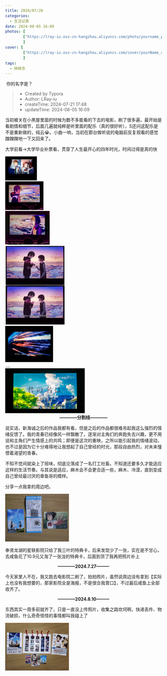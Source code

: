 ```yaml
---
title: 2024/07/20
categories:
  - 生活记录
date: 2024-08-05 16:09
photos: [
        ["https://lray-iu.oss-cn-hangzhou.aliyuncs.com/photo/yourname_photo.png"],
        ]
cover: [
        ["https://lray-iu.oss-cn-hangzhou.aliyuncs.com/cover/yourName_cover.png"],
        ]
tags:
  - 碎碎念
---
```


​	你的名字是？

<!-- more -->

> * Created by Typora
> * Author: LRay-iu
> * createTime: 2024-07-21 17:48
> * updateTime: 2024-08-05 16:09

​	当初被关在小黑屋里面的时候为数不多能看的下去的电影，刷了很多遍，最开始是看剧情和细节，后面几遍就纯粹是听里面的配乐（真的很好听），S还问这配乐是不是重新做的，纯云😭。小曲一响，当初在那台做听说的电脑前反复观看的感觉蹭蹭蹭地一下又回来了。

​	大学前看->大学毕业补票看，贯穿了人生最开心的四年时光，时间过得是真的快

<img src="20240721_1727/yourName(5).png" alt="yourName(5)" style="zoom:10%;" />

<br>

<img src="20240721_1727/yourName(6).png" alt="yourName(6)" style="zoom:12%;" />

<br>

<img src="20240721_1727/yourName(7).png" alt="yourName(7)" style="zoom:14%;" />

<br>

<img src="20240721_1727/yourName(4).png" alt="yourName(4)" style="zoom:25%;" />

<br>

<img src="20240721_1727/yourName(3).png" alt="yourName(3)" style="zoom:15%;" />

<br>

<img src="20240721_1727/yourName(1).png" alt="yourName(1)" style="zoom:17%;" />

<br>

<img src="20240721_1727/yourName(2).png" alt="yourName(2)" style="zoom:25%;" />

<center><b>————分割线————</b></center>

说实话，新海诚之后的作品我都有看，但是之后的作品都很难吊起我这么强烈的情绪反馈了。我的青春已经像风一样飘散了，逐渐对主角们的奔跑失去兴趣，更不用说和主角们产生情感上的共鸣；即便是这次的重映，之所以能引起我的情绪波动，也不过是因为它十分难得地让我想起了自己曾经的时光，那段自由热烈，对未来憧憬着渴望的青春。

不知不觉间就染上了班味，彻底沦落成了一名打工社畜。不知道还要多久才能适应这样的生活节奏。与其说是适应，麻木会不会更合适一些，麻木、冷漠，直到变成自己曾经最讨厌的章鱼哥的模样。

分享一点我拿的周边吧。

<img src="20240721_1727/IMG_20240721_204959.png" alt="IMG_20240721_204959" style="zoom:20%;" />

<br>

奉贤龙湖的星轶影院只给了我三叶的特典卡，后来发现少了一张，实在是不甘心，去咸鱼花了10.9元又淘了一张泷的特典卡，后面到货了我再把照片补上

<center><b>————2024.7.27———</b></center>

今天家里人不在，我又跑去电影院二刷了，拍拍照片，虽然说周边没有拿到【实际上也没有我想要的，那家影院全是海报，不是很合我胃口】，不过最后咸鱼上全部收齐了。

<center><b>————2024.8.10———</b></center>

东西其实一周多前就齐了，只是一直没上传照片，收集之路坎坷啊，快递丢件、物流破损，什么奇奇怪怪的事情都叫我碰上了

<img src="20240721_1727/yourName(8).png" alt="yourName(8)" style="zoom:20%;" />

